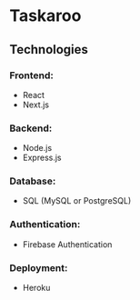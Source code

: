 # Taskaroo

## Technologies

### Frontend:

- React
- Next.js

### Backend:

- Node.js
- Express.js

### Database:

- SQL (MySQL or PostgreSQL)

### Authentication:

- Firebase Authentication

### Deployment:

- Heroku
